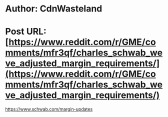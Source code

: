 # Author: CdnWasteland
# Post URL: [https://www.reddit.com/r/GME/comments/mfr3qf/charles_schwab_weve_adjusted_margin_requirements/](https://www.reddit.com/r/GME/comments/mfr3qf/charles_schwab_weve_adjusted_margin_requirements/)


https://www.schwab.com/margin-updates